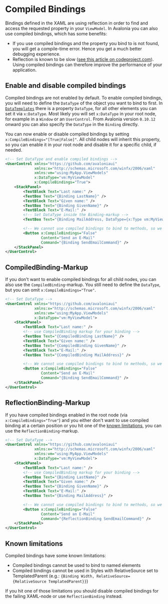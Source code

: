 # Compiled Bindings

Bindings defined in the XAML are using reflection in order to find and access the requested property in your `ViewModel`. In Avalonia you can also use compiled bindings, which has some benefits:
  * If you use compiled bindings and the property you bind to is not found, you will get a compile-time error. Hence you get a much better debugging experience.
  * Reflection is known to be slow ([see this article on codeproject.com](https://www.codeproject.com/Articles/1161127/Why-is-reflection-slow)). Using compiled bindings can therefore improve the performance of your application.

## Enable and disable compiled bindings

Compiled bindings are not enabled by default. To enable compiled bindings, you will need to define the `DataType` of the object you want to bind to first. In [`DataTemplates`](https://docs.avaloniaui.net/misc/wpf/datatemplates) there is a property `DataType`, for all other elements you can set it via `x:DataType`. Most likely you will set `x:DataType` in your root node, for example in a `Window` or an `UserControl`. From Avalonia version `0.10.12` onward you can also specify the `DataType` in the `Binding` directly.

You can now enable or disable compiled bindings by setting `x:CompileBindings="[True|False]"`. All child nodes will inherit this property, so you can enable it in your root node and disable it for a specific child, if needed.

```xml
<!-- Set DataType and enable compiled bindings -->
<UserControl xmlns="https://github.com/avaloniaui"
             xmlns:x="http://schemas.microsoft.com/winfx/2006/xaml"
             xmlns:vm="using:MyApp.ViewModels"
             x:DataType="vm:MyViewModel"
             x:CompileBindings="True">
    <StackPanel>
        <TextBlock Text="Last name:" />
        <TextBox Text="{Binding LastName}" />
        <TextBlock Text="Given name:" />
        <TextBox Text="{Binding GivenName}" />
        <TextBlock Text="E-Mail:" />
        <!-- Set DataType inside the Binding-markup -->
        <TextBox Text="{Binding MailAddress, DataType={x:Type vm:MyViewModel}}" />

        <!-- We cannot use compiled bindings to bind to methods, so we opt them out for the button -->
        <Button x:CompileBindings="False"
                Content="Send an E-Mail"
                Command="{Binding SendEmailCommand}" />
    </StackPanel>
</UserControl>
```

## CompiledBinding-Markup

If you don't want to enable compiled bindings for all child nodes, you can also use the `CompiledBinding`-markup. You still need to define the `DataType`, but you can omit `x:CompileBindings="True"`.

```xml
<!-- Set DataType -->
<UserControl xmlns="https://github.com/avaloniaui"
             xmlns:x="http://schemas.microsoft.com/winfx/2006/xaml"
             xmlns:vm="using:MyApp.ViewModels"
             x:DataType="vm:MyViewModel">
    <StackPanel>
        <TextBlock Text="Last name:" />
        <!-- use CompiledBinding markup for your binding -->
        <TextBox Text="{CompiledBinding LastName}" />
        <TextBlock Text="Given name:" />
        <TextBox Text="{CompiledBinding GivenName}" />
        <TextBlock Text="E-Mail:" />
        <TextBox Text="{CompiledBinding MailAddress}" />

        <!-- We cannot use compiled bindings to bind to methods, so we use the normal Binding -->
        <Button x:CompileBindings="False"
                Content="Send an E-Mail"
                Command="{Binding SendEmailCommand}" />
    </StackPanel>
</UserControl>
```

## ReflectionBinding-Markup
If you have compiled bindings enabled in the root node (via `x:CompileBindings="True"`) and you either don't want to use compiled binding at a certain position or you hit one of the [known limitations](#known-limitations), you can use the `ReflectionBinding`-markup.

```xml
<!-- Set DataType -->
<UserControl xmlns="https://github.com/avaloniaui"
             xmlns:x="http://schemas.microsoft.com/winfx/2006/xaml"
             xmlns:vm="using:MyApp.ViewModels"
             x:DataType="vm:MyViewModel">
    <StackPanel>
        <TextBlock Text="Last name:" />
        <!-- use CompiledBinding markup for your binding -->
        <TextBox Text="{Binding LastName}" />
        <TextBlock Text="Given name:" />
        <TextBox Text="{Binding GivenName}" />
        <TextBlock Text="E-Mail:" />
        <TextBox Text="{Binding MailAddress}" />

        <!-- We cannot use compiled bindings to bind to methods, so we use ReflectionBinding instead -->
        <Button x:CompileBindings="False"
                Content="Send an E-Mail"
                Command="{ReflectionBinding SendEmailCommand}" />
    </StackPanel>
</UserControl>
```

## Known limitations

Compiled bindings have some known limitations:
* Compiled bindings cannot be used to bind to named elements
* Compiled bindings cannot be used in Styles with RelativeSource set to TemplatedParent (e.g.: `{Binding Width, RelativeSource={RelativeSource TemplatedParent}}`)

If you hit one of those limitations you should disable compiled bindings for the failing XAML-node or use `ReflectionBinding` instead.
